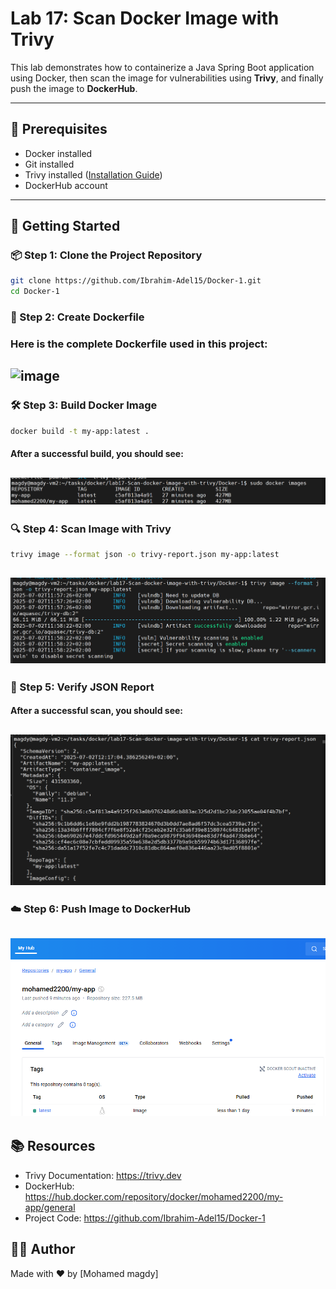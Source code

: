 # Lab 17: Scan Docker Image with Trivy

This lab demonstrates how to containerize a Java Spring Boot application using Docker, then scan the image for vulnerabilities using **Trivy**, and finally push the image to **DockerHub**.

---

## 🔧 Prerequisites

- Docker installed
- Git installed
- Trivy installed ([Installation Guide](https://trivy.dev/latest/getting-started/installation/))
- DockerHub account

---
## 🚀 Getting Started
### 📦 Step 1: Clone the Project Repository

```bash
git clone https://github.com/Ibrahim-Adel15/Docker-1.git
cd Docker-1
```


### 📝 Step 2: Create Dockerfile
### Here is the complete Dockerfile used in this project:

![image](https://github.com/Mohamedmagdy220/iVolve-OTJ-/blob/main/docker/lab17-Scan-docker-image-with-trivy/Dockerfile)
---

### 🛠️ Step 3: Build Docker Image

```bash
docker build -t my-app:latest .
```
#### After a successful build, you should see:

![image](https://github.com/Mohamedmagdy220/iVolve-OTJ-/blob/main/docker/lab17-Scan-docker-image-with-trivy/list%20images.png)
---

### 🔍 Step 4: Scan Image with Trivy

```bash
trivy image --format json -o trivy-report.json my-app:latest

```

![image](https://github.com/Mohamedmagdy220/iVolve-OTJ-/blob/main/docker/lab17-Scan-docker-image-with-trivy/scan%20image%20with%20trivy.png)
---

### 📁 Step 5: Verify JSON Report

#### After a successful scan, you should see:

![image](https://github.com/Mohamedmagdy220/iVolve-OTJ-/blob/main/docker/lab17-Scan-docker-image-with-trivy/trivy%20report%20json.png)
---

### ☁️ Step 6: Push Image to DockerHub

![image](https://github.com/Mohamedmagdy220/iVolve-OTJ-/blob/main/docker/lab17-Scan-docker-image-with-trivy/docker%20hub.png)
---

## 📚 Resources

- Trivy Documentation: https://trivy.dev
- DockerHub: https://hub.docker.com/repository/docker/mohamed2200/my-app/general
- Project Code: https://github.com/Ibrahim-Adel15/Docker-1

## 👨‍💻 Author
Made with ❤️ by [Mohamed magdy]
